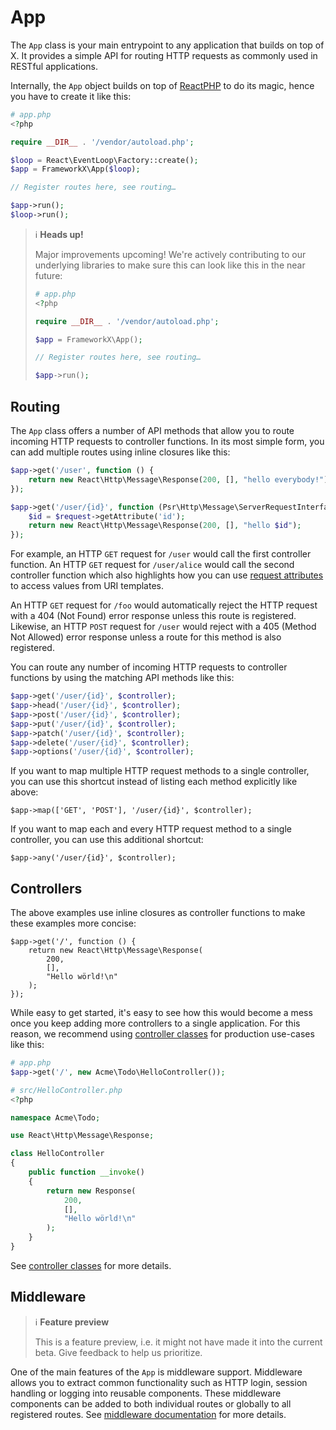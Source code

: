 # App

The `App` class is your main entrypoint to any application that builds on top of X.
It provides a simple API for routing HTTP requests as commonly used in RESTful applications.

Internally, the `App` object builds on top of [ReactPHP](https://reactphp.org/)
to do its magic, hence you have to create it like this:

```php
# app.php
<?php

require __DIR__ . '/vendor/autoload.php';

$loop = React\EventLoop\Factory::create();
$app = FrameworkX\App($loop);

// Register routes here, see routing…

$app->run();
$loop->run();
```

> ℹ️ **Heads up!**
>
> Major improvements upcoming! We're actively contributing to our underlying
> libraries to make sure this can look like this in the near future:
>
> ```php
> # app.php
> <?php
>
> require __DIR__ . '/vendor/autoload.php';
>
> $app = FrameworkX\App();
>
> // Register routes here, see routing…
>
> $app->run();
> ```

## Routing

The `App` class offers a number of API methods that allow you to route incoming
HTTP requests to controller functions. In its most simple form, you can add
multiple routes using inline closures like this:

```php
$app->get('/user', function () {
    return new React\Http\Message\Response(200, [], "hello everybody!");
});

$app->get('/user/{id}', function (Psr\Http\Message\ServerRequestInterface $request) {
    $id = $request->getAttribute('id');
    return new React\Http\Message\Response(200, [], "hello $id");
});
```

For example, an HTTP `GET` request for `/user` would call the first controller
function.
An HTTP `GET` request for `/user/alice` would call the second controller function
which also highlights how you can use [request attributes](request.md#attributes)
to access values from URI templates.

An HTTP `GET` request for `/foo` would automatically reject the HTTP request with
a 404 (Not Found) error response unless this route is registered.
Likewise, an HTTP `POST` request for `/user` would reject with a 405 (Method Not
Allowed) error response unless a route for this method is also registered.

You can route any number of incoming HTTP requests to controller functions by
using the matching API methods like this:

```php
$app->get('/user/{id}', $controller);
$app->head('/user/{id}', $controller);
$app->post('/user/{id}', $controller);
$app->put('/user/{id}', $controller);
$app->patch('/user/{id}', $controller);
$app->delete('/user/{id}', $controller);
$app->options('/user/{id}', $controller);
```

If you want to map multiple HTTP request methods to a single controller, you can
use this shortcut instead of listing each method explicitly like above:

```
$app->map(['GET', 'POST'], '/user/{id}', $controller);
```

If you want to map each and every HTTP request method to a single controller,
you can use this additional shortcut:

```
$app->any('/user/{id}', $controller);
```

## Controllers

The above examples use inline closures as controller functions to make these
examples more concise: 

```
$app->get('/', function () {
    return new React\Http\Message\Response(
        200,
        [],
        "Hello wörld!\n"
    );
});
```

While easy to get started, it's easy to see how this would become a mess once
you keep adding more controllers to a single application.
For this reason, we recommend using [controller classes](../best-practices/controllers.md)
for production use-cases like this:

```php
# app.php
$app->get('/', new Acme\Todo\HelloController());
```

```php
# src/HelloController.php
<?php

namespace Acme\Todo;

use React\Http\Message\Response;

class HelloController
{
    public function __invoke()
    {
        return new Response(
            200,
            [],
            "Hello wörld!\n"
        );
    }
}
```

See [controller classes](../best-practices/controllers.md) for more details.

## Middleware

> ℹ️ **Feature preview**
>
> This is a feature preview, i.e. it might not have made it into the current beta.
> Give feedback to help us prioritize.

One of the main features of the `App` is middleware support.
Middleware allows you to extract common functionality such as HTTP login, session handling or logging into reusable components.
These middleware components can be added to both individual routes or globally to all registered routes.
See [middleware documentation](middleware.md) for more details.

